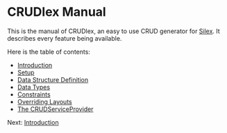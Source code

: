 CRUDlex Manual
==============

This is the manual of CRUDlex, an easy to use CRUD generator for [Silex](http://silex.sensiolabs.org/).
It describes every feature being available.

Here is the table of contents:

- [Introduction](1_introduction.md)
- [Setup](2_setup.md)
- [Data Structure Definition](3_datastructures.md)
- [Data Types](4_datatypes.md)
- [Constraints](5_constraints.md)
- [Overriding Layouts](6_layouts.md)
- [The CRUDServiceProvider](7_crudserviceprovider.md)

Next: [Introduction](1_introduction.md)
